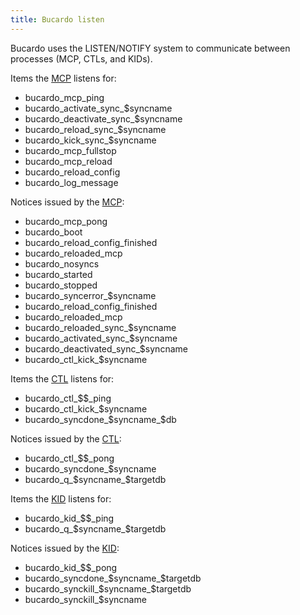 ```yaml
---
title: Bucardo listen
---
```


Bucardo uses the LISTEN/NOTIFY system to communicate between processes (MCP, CTLs, and KIDs).

Items the [MCP](/MCP "wikilink") listens for:

-   bucardo_mcp_ping
-   bucardo_activate_sync_\$syncname
-   bucardo_deactivate_sync_\$syncname
-   bucardo_reload_sync_\$syncname
-   bucardo_kick_sync_\$syncname
-   bucardo_mcp_fullstop
-   bucardo_mcp_reload
-   bucardo_reload_config
-   bucardo_log_message

Notices issued by the [MCP](/MCP "wikilink"):

-   bucardo_mcp_pong
-   bucardo_boot
-   bucardo_reload_config_finished
-   bucardo_reloaded_mcp
-   bucardo_nosyncs
-   bucardo_started
-   bucardo_stopped
-   bucardo_syncerror_\$syncname
-   bucardo_reload_config_finished
-   bucardo_reloaded_mcp
-   bucardo_reloaded_sync_\$syncname
-   bucardo_activated_sync_\$syncname
-   bucardo_deactivated_sync_\$syncname
-   bucardo_ctl_kick_\$syncname

Items the [CTL](/CTL "wikilink") listens for:

-   bucardo_ctl_\$\$_ping
-   bucardo_ctl_kick_\$syncname
-   bucardo_syncdone_\$syncname_\$db

Notices issued by the [CTL](/CTL "wikilink"):

-   bucardo_ctl_\$\$_pong
-   bucardo_syncdone_\$syncname
-   bucardo_q_\$syncname_\$targetdb

Items the [KID](/KID "wikilink") listens for:

-   bucardo_kid_\$\$_ping
-   bucardo_q_\$syncname_\$targetdb

Notices issued by the [KID](/KID "wikilink"):

-   bucardo_kid_\$\$_pong
-   bucardo_syncdone_\$syncname_\$targetdb
-   bucardo_synckill_\$syncname_\$targetdb
-   bucardo_synckill_\$syncname

